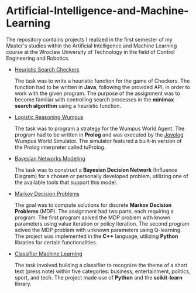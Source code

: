 # Artificial-Intelligence-and-Machine-Learning

The repository contains projects I realized in the first semester of my Master's studies within the Artificial Intelligence and Machine Learning course at the Wroclaw University of Technology in the field of Control Engineering and Robotics.

- [Heuristic Search Checkers](https://github.com/maciejkaniewski/Artificial-Intelligence-and-Machine-Learning/tree/main/1-Heuristic-Search-Checkers)
  
  The task was to write a heuristic function for the game of Checkers. The function had to be written in **Java**, following the provided API, in order to work with the given program. The purpose of the assignment was to become familiar with controlling search processes in the **minimax search algorithm** using a heuristic function.

- [Logistic Reasoning Wumpus](https://github.com/maciejkaniewski/Artificial-Intelligence-and-Machine-Learning/tree/main/2-Logistic-Reasoning-Wumpus)

    The task was to program a strategy for the Wumpus World Agent. The program had to be written in **Prolog** and was executed by the [Jovolog](https://kcir.pwr.edu.pl/~witold/aiuwr/2010_projekty/jovolog/) Wumpus World Simulator. The simulator featured a built-in version of the Prolog interpreter called tuProlog.

- [Bayesian Networks Modeling](https://github.com/maciejkaniewski/Artificial-Intelligence-and-Machine-Learning/tree/main/3-Bayesian-Networks-Modeling)

    The task was to construct a **Bayesian Decision Network** (Influence Diagram) for a chosen or personally developed problem, utilizing one of the available tools that support this model.

- [Markov Decision Problems](https://github.com/maciejkaniewski/Artificial-Intelligence-and-Machine-Learning/tree/main/4-Markov-Decision-Problems)

    The goal was to compute solutions for discrete **Markov Decision Problems** (MDP). The assignment had two parts, each requiring a program. The first program solved the MDP problem with known parameters using value iteration or policy iteration. The second program solved the MDP problem with unknown parameters using Q-learning. The project was implemented in the **C++** language, utilizing **Python** libraries for certain functionalities.

- [Classifier Machine Learning](https://github.com/maciejkaniewski/Artificial-Intelligence-and-Machine-Learning/tree/main/5-Classifier-Machine-Learning)
  
  The task involved building a classifier to recognize the theme of a short text (press note) within five categories: business, entertainment, politics, sport, and tech. The project made use of **Python** and the **scikit-learn** library.